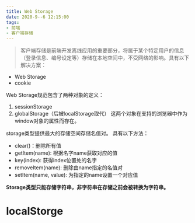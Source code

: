 ```yaml
---
title: Web Storage
date: 2020-9--6 12:15:00
tags: 
- 前端
- 客户端存储
---
```

> 客户端存储是前端开发离线应用的重要部分，将属于某个特定用户的信息（登录信息、编号设定等）存储在本地空间中，不受网络的影响。具有以下解决方案：
+ Web Storage
+ cookie

Web Storage规范包含了两种对象的定义：
1. sessionStorage
2. globalStorage（后被localStorage取代）
这两个对象在支持的浏览器中作为window对象的属性而存在。

storage类型提供最大的存储空间存储名值对。
具有以下方法：
+ clear()：删除所有值
+ getItem(name): 根据名字name获取对应的值
+ key(index): 获得index位置处的名字
+ removeItem(name): 删除由name指定的名值对
+ setItem(name, value): 为指定的name设置一个对应值

**Storage类型只能存储字符串，非字符串在存储之前会被转换为字符串。**
# localStorge




